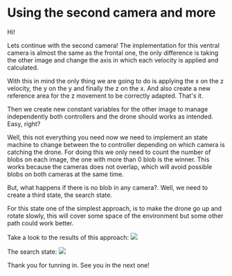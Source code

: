 # Using the second camera and more
Hi!

Lets continue with the second camera! The implementation for this ventral camera is almost the same as the frontal one, the only difference is taking the other image and change the axis in which each velocity is applied and calculated.

With this in mind the only thing we are going to do is applying the x on the z velocity, the y on the y and finally the z on the x. And also create a new reference area for the z movement to be correctly adapted. That's it.

Then we create new constant variables for the other image to manage independently both controllers and the drone should works as intended. Easy, right?

Well, this not everything you need now we need to implement an state machine to change between the to controller depending on which camera is catching the drone. For doing this we only need to count the number of blobs on each image, the one with more than 0 blob is the winner. This works because the cameras does not overlap, which will avoid possible blobs on both cameras at the same time.

But, what happens if there is no blob in any camera?. Well, we need to create a third state, the search state.

For this state one of the simplest approach, is to make the drone go up and rotate slowly, this will cover some space of the environment but some other path could work better.

Take a look to the results of this approach:
[![](http://img.youtube.com/vi/88LXdC005Rk/0.jpg)](https://www.youtube.com/watch?v=88LXdC005Rk "Blog 2: Drone cat mouse 2 - JdeRobot")

The search state:
[![](http://img.youtube.com/vi/WhprPkKQkUc/0.jpg)](https://www.youtube.com/watch?v=WhprPkKQkUc "Blog 2: Drone cat mouse 3 - JdeRobot")

Thank you for tunning in. See you in the next one!






